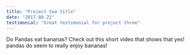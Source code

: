 ```yaml
---
title: "Project two title"
date: "2017-08-21"
testimonial: "Great testimonial for project three"
---
```


Do Pandas eat bananas? Check out this short video that shows that yes! pandas do
seem to really enjoy bananas!